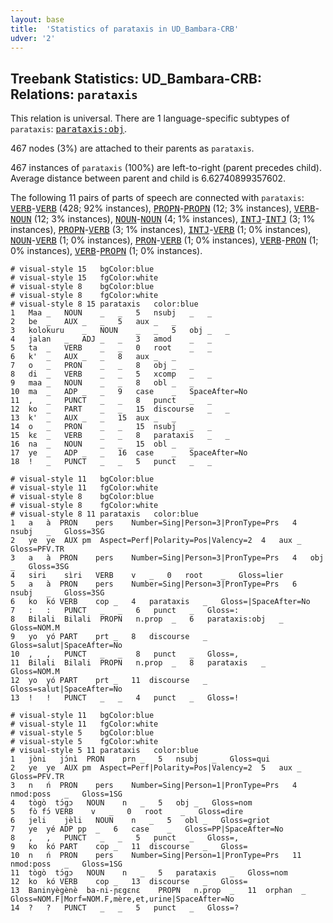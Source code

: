 ```yaml
---
layout: base
title:  'Statistics of parataxis in UD_Bambara-CRB'
udver: '2'
---
```


## Treebank Statistics: UD_Bambara-CRB: Relations: `parataxis`

This relation is universal.
There are 1 language-specific subtypes of `parataxis`: <tt><a href="bm_crb-dep-parataxis-obj.html">parataxis:obj</a></tt>.

467 nodes (3%) are attached to their parents as `parataxis`.

467 instances of `parataxis` (100%) are left-to-right (parent precedes child).
Average distance between parent and child is 6.62740899357602.

The following 11 pairs of parts of speech are connected with `parataxis`: <tt><a href="bm_crb-pos-VERB.html">VERB</a></tt>-<tt><a href="bm_crb-pos-VERB.html">VERB</a></tt> (428; 92% instances), <tt><a href="bm_crb-pos-PROPN.html">PROPN</a></tt>-<tt><a href="bm_crb-pos-PROPN.html">PROPN</a></tt> (12; 3% instances), <tt><a href="bm_crb-pos-VERB.html">VERB</a></tt>-<tt><a href="bm_crb-pos-NOUN.html">NOUN</a></tt> (12; 3% instances), <tt><a href="bm_crb-pos-NOUN.html">NOUN</a></tt>-<tt><a href="bm_crb-pos-NOUN.html">NOUN</a></tt> (4; 1% instances), <tt><a href="bm_crb-pos-INTJ.html">INTJ</a></tt>-<tt><a href="bm_crb-pos-INTJ.html">INTJ</a></tt> (3; 1% instances), <tt><a href="bm_crb-pos-PROPN.html">PROPN</a></tt>-<tt><a href="bm_crb-pos-VERB.html">VERB</a></tt> (3; 1% instances), <tt><a href="bm_crb-pos-INTJ.html">INTJ</a></tt>-<tt><a href="bm_crb-pos-VERB.html">VERB</a></tt> (1; 0% instances), <tt><a href="bm_crb-pos-NOUN.html">NOUN</a></tt>-<tt><a href="bm_crb-pos-VERB.html">VERB</a></tt> (1; 0% instances), <tt><a href="bm_crb-pos-PRON.html">PRON</a></tt>-<tt><a href="bm_crb-pos-VERB.html">VERB</a></tt> (1; 0% instances), <tt><a href="bm_crb-pos-VERB.html">VERB</a></tt>-<tt><a href="bm_crb-pos-PRON.html">PRON</a></tt> (1; 0% instances), <tt><a href="bm_crb-pos-VERB.html">VERB</a></tt>-<tt><a href="bm_crb-pos-PROPN.html">PROPN</a></tt> (1; 0% instances).


~~~ conllu
# visual-style 15	bgColor:blue
# visual-style 15	fgColor:white
# visual-style 8	bgColor:blue
# visual-style 8	fgColor:white
# visual-style 8 15 parataxis	color:blue
1	Maa	_	NOUN	_	_	5	nsubj	_	_
2	be	_	AUX	_	_	5	aux	_	_
3	kolokuru	_	NOUN	_	_	5	obj	_	_
4	jalan	_	ADJ	_	_	3	amod	_	_
5	ta	_	VERB	_	_	0	root	_	_
6	k'	_	AUX	_	_	8	aux	_	_
7	o	_	PRON	_	_	8	obj	_	_
8	di	_	VERB	_	_	5	xcomp	_	_
9	maa	_	NOUN	_	_	8	obl	_	_
10	ma	_	ADP	_	_	9	case	_	SpaceAfter=No
11	,	_	PUNCT	_	_	8	punct	_	_
12	ko	_	PART	_	_	15	discourse	_	_
13	k'	_	AUX	_	_	15	aux	_	_
14	o	_	PRON	_	_	15	nsubj	_	_
15	kɛ	_	VERB	_	_	8	parataxis	_	_
16	na	_	NOUN	_	_	15	obl	_	_
17	ye	_	ADP	_	_	16	case	_	SpaceAfter=No
18	!	_	PUNCT	_	_	5	punct	_	_

~~~


~~~ conllu
# visual-style 11	bgColor:blue
# visual-style 11	fgColor:white
# visual-style 8	bgColor:blue
# visual-style 8	fgColor:white
# visual-style 8 11 parataxis	color:blue
1	a	à	PRON	pers	Number=Sing|Person=3|PronType=Prs	4	nsubj	_	Gloss=3SG
2	ye	ye	AUX	pm	Aspect=Perf|Polarity=Pos|Valency=2	4	aux	_	Gloss=PFV.TR
3	a	à	PRON	pers	Number=Sing|Person=3|PronType=Prs	4	obj	_	Gloss=3SG
4	siri	sìri	VERB	v	_	0	root	_	Gloss=lier
5	a	à	PRON	pers	Number=Sing|Person=3|PronType=Prs	6	nsubj	_	Gloss=3SG
6	ko	kó	VERB	cop	_	4	parataxis	_	Gloss=|SpaceAfter=No
7	:	:	PUNCT	_	_	6	punct	_	Gloss=:
8	Bilali	Bilali	PROPN	n.prop	_	6	parataxis:obj	_	Gloss=NOM.M
9	yo	yó	PART	prt	_	8	discourse	_	Gloss=salut|SpaceAfter=No
10	,	,	PUNCT	_	_	8	punct	_	Gloss=,
11	Bilali	Bilali	PROPN	n.prop	_	8	parataxis	_	Gloss=NOM.M
12	yo	yó	PART	prt	_	11	discourse	_	Gloss=salut|SpaceAfter=No
13	!	!	PUNCT	_	_	4	punct	_	Gloss=!

~~~


~~~ conllu
# visual-style 11	bgColor:blue
# visual-style 11	fgColor:white
# visual-style 5	bgColor:blue
# visual-style 5	fgColor:white
# visual-style 5 11 parataxis	color:blue
1	jòni	jɔ́nì	PRON	prn	_	5	nsubj	_	Gloss=qui
2	ye	ye	AUX	pm	Aspect=Perf|Polarity=Pos|Valency=2	5	aux	_	Gloss=PFV.TR
3	n	ń	PRON	pers	Number=Sing|Person=1|PronType=Prs	4	nmod:poss	_	Gloss=1SG
4	tògò	tɔ́gɔ	NOUN	n	_	5	obj	_	Gloss=nom
5	fò	fɔ́	VERB	v	_	0	root	_	Gloss=dire
6	jeli	jèli	NOUN	n	_	5	obl	_	Gloss=griot
7	ye	yé	ADP	pp	_	6	case	_	Gloss=PP|SpaceAfter=No
8	,	,	PUNCT	_	_	5	punct	_	Gloss=,
9	ko	kó	PART	cop	_	11	discourse	_	Gloss=
10	n	ń	PRON	pers	Number=Sing|Person=1|PronType=Prs	11	nmod:poss	_	Gloss=1SG
11	tògò	tɔ́gɔ	NOUN	n	_	5	parataxis	_	Gloss=nom
12	ko	kó	VERB	cop	_	13	discourse	_	Gloss=
13	Baninyègènè	ba-ni-ɲɛgɛnɛ	PROPN	n.prop	_	11	orphan	_	Gloss=NOM.F|Morf=NOM.F,mère,et,urine|SpaceAfter=No
14	?	?	PUNCT	_	_	5	punct	_	Gloss=?

~~~


